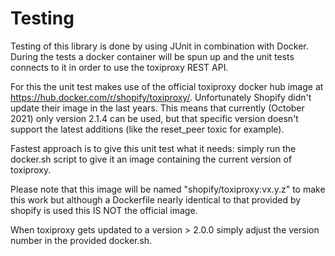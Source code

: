 
# Testing

Testing of this library is done by using JUnit in combination with Docker. 
During the tests a docker container will be spun up and the unit tests connects to it in order to use the toxiproxy REST API.

For this the unit test makes use of the official toxiproxy docker hub image at https://hub.docker.com/r/shopify/toxiproxy/.
Unfortunately Shopify didn't update their image in the last years. This means that currently (October 2021) only version 2.1.4 can be used, 
but that specific version doesn't support the latest additions (like the reset_peer toxic for example). 

Fastest approach is to give this unit test what it needs: simply run the docker.sh script to give it an image containing the current version of toxiproxy.

Please note that this image will be named "shopify/toxiproxy:vx.y.z" to make this work but although a Dockerfile nearly identical to that provided by shopify is used this IS NOT the official image.

When toxiproxy gets updated to a version > 2.0.0 simply adjust the version number in the provided docker.sh.

	 
	 